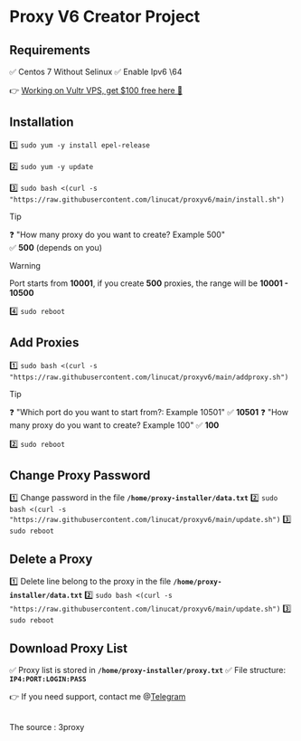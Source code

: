 # Proxy V6 Creator Project

## Requirements

:white_check_mark: Centos 7 Without Selinux
:white_check_mark: Enable Ipv6 \64

:point_right:  [Working on Vultr VPS, get $100 free here :gift: ](https://www.vultr.com/?ref=9001246-8H)

## Installation

:one: `sudo yum -y install epel-release`

:two: `sudo yum -y update`

:three: `sudo bash <(curl -s "https://raw.githubusercontent.com/linucat/proxyv6/main/install.sh")`

> [!TIP] 
> :question: "How many proxy do you want to create? Example 500" <br>
> :white_check_mark: **500** (depends on you)

> [!WARNING]
> Port starts from **10001**, if you create **500** proxies, the range will be **10001 - 10500**

:four:  `sudo reboot`

## Add Proxies

:one: `sudo bash <(curl -s "https://raw.githubusercontent.com/linucat/proxyv6/main/addproxy.sh")`

> [!TIP] 
> :question: "Which port do you want to start from?: Example 10501"
> :white_check_mark: **10501**
> :question: "How many proxy do you want to create? Example 100"
> :white_check_mark: **100**

:two: `sudo reboot`

## Change Proxy Password

:one: Change password in the file **`/home/proxy-installer/data.txt`**
:two: `sudo bash <(curl -s "https://raw.githubusercontent.com/linucat/proxyv6/main/update.sh")`
:three: `sudo reboot`

## Delete a Proxy

:one: Delete line belong to the proxy in the file **`/home/proxy-installer/data.txt`**
:two: `sudo bash <(curl -s "https://raw.githubusercontent.com/linucat/proxyv6/main/update.sh")`
:three: `sudo reboot`

## Download Proxy List

:white_check_mark: Proxy list is stored in **`/home/proxy-installer/proxy.txt`**
:white_check_mark: File structure: **`IP4:PORT:LOGIN:PASS`**

:point_right: If you need support, contact me @[Telegram](https://t.me/+aWqfCqk9VL41MDBl)

<br>
The source : 3proxy
